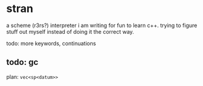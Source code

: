 # stran

a scheme (r3rs?) interpreter i am writing for fun to learn c++. trying to figure stuff out myself instead of doing it the correct way.

todo: more keywords, continuations

## todo: gc

plan: `vec<sp<datum>>`
